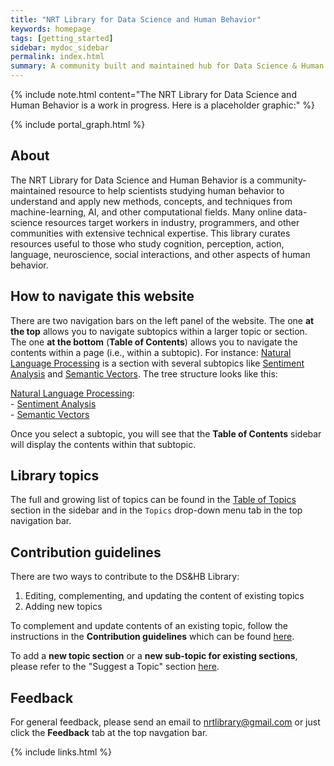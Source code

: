 ```yaml
---
title: "NRT Library for Data Science and Human Behavior"
keywords: homepage
tags: [getting_started]
sidebar: mydoc_sidebar
permalink: index.html
summary: A community built and maintained hub for Data Science & Human Behavior learning resources 
---
```


{% include note.html content="The NRT Library for Data Science and Human Behavior is a work in progress. Here is a placeholder graphic:" %}

{% include portal_graph.html %}

## About

The NRT Library for Data Science and Human Behavior is a community-maintained resource to help scientists studying human behavior to understand and apply new methods, concepts, and techniques from machine-learning, AI, and other computational fields. Many online data-science resources target workers in industry, programmers, and other communities with extensive technical expertise. This library curates resources useful to those who study cognition, perception, action, language, neuroscience, social interactions, and other aspects of human behavior.

## How to navigate this website

There are two navigation bars on the left panel of the website. The one **at the top** allows you to navigate subtopics within a larger topic or section. The one **at the bottom** (**Table of Contents**) allows you to navigate the contents within a page (i.e., within a subtopic). For instance: [Natural Language Processing](nlp_landing_page) is a section with several subtopics like [Sentiment Analysis](sentiment_analysis) and [Semantic Vectors](semantic_vectors). The tree structure looks like this:

[Natural Language Processing](nlp_landing_page):  
    - [Sentiment Analysis](sentiment_analysis)  
    - [Semantic Vectors](semantic_vectors)

Once you select a subtopic, you will see that the **Table of Contents** sidebar will display the contents within that subtopic.

## Library topics

The full and growing list of topics can be found in the [Table of Topics](mydoc_topics.html) section in the sidebar and in the `Topics` drop-down menu tab in the top navigation bar.

## Contribution guidelines

There are two ways to contribute to the DS&HB Library:

1. Editing, complementing, and updating the content of existing topics
2. Adding new topics

To complement and update contents of an existing topic, follow the instructions in the **Contribution guidelines** which can be found [here](mydoc_guides.html).

To add a **new topic section** or a **new sub-topic for existing sections**, please refer to the "Suggest a Topic" section [here](mydoc_suggest.html).

## Feedback

For general feedback, please send an email to nrtlibrary@gmail.com or just click the **Feedback** tab at the top navgation bar.

{% include links.html %}

